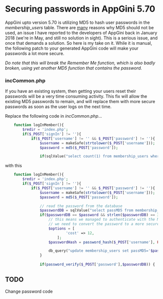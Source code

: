 # Securing passwords in AppGini 5.70
AppGini upto version 5.70 is utilizing MD5 to hash user passwords in the _membership_users_ table.  There are [many](https://en.wikipedia.org/wiki/MD5#Overview_of_security_issues) reasons why MD5 should not be used, an issue I have reported to the developers of AppGini back in January 2018 (we're in May, and still no solution in sight).  This is a serious issue, and once that demands a solution.  So here is my take on it.  While it is manual, the following patch to your generated AppGini code will make your passwords a lot more secure.

*Do note that this will break the _Remember Me_ function, which is also badly broken, using yet another MD5 function that contains the password.*

### incCommon.php
If you have an existing system, then getting your users reset their passwords will be a very time consuming activity.  This fix will allow the existing MD5 passwords to remain, and will replace them with more secure passwords as soon as the user logs on the next time.

Replace the following code in *incCommon.php*...
```php
	function logInMember(){
		$redir = 'index.php';
		if($_POST['signIn'] != ''){
			if($_POST['username'] != '' && $_POST['password'] != ''){
				$username = makeSafe(strtolower($_POST['username']));
				$password = md5($_POST['password']);

				if(sqlValue("select count(1) from membership_users where lcase(memberID)='$username' and passMD5='$password' and isApproved=1 and isBanned=0")==1){
```
with this
```php
	function logInMember(){
		$redir = 'index.php';
		if($_POST['signIn'] != ''){
			if($_POST['username'] != '' && $_POST['password'] != ''){
				$username = makeSafe(strtolower($_POST['username']));
				$password = md5($_POST['password']);

				// read the password from the database
				$passwordDB = sqlValue("select passMD5 from membership_users where lcase(memberID)='$username' and isApproved=1 and isBanned=0");
				if($passwordDB == $password && strlen($passwordDB) == 32) {
					// this means we managed to authenticate with the MD5 password
					// we need to convert the password to a more secure hashing algorithm
					$options = [
			    			'cost' => 12,
		    			];
					$passwordHash = password_hash($_POST['username'], PASSWORD_BCRYPT, $options);

					db_query("update membership_users set passMD5='$passwordHash' where lcase(memberID)='$username' and isApproved=1 and isBanned=0");
				}
				
				if(password_verify($_POST['password'],$passwordDB)) {
```

## TODO
Change password code
